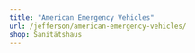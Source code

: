 ```yaml
---
title: "American Emergency Vehicles"
url: /jefferson/american-emergency-vehicles/
shop: Sanitätshaus
---
```

